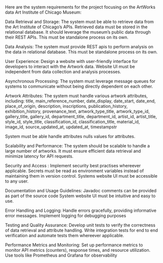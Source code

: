 Here are the system requirements for the project focusing on the ArtWorks data Art Institute of Chicago Museum:

Data Retrieval and Storage:
The system must be able to retrieve data from the Art Institute of Chicago’s APIs.
Retrieved data must be stored in the relational database. It should leverage the museum’s public data through their REST APIs. This must be standalone process on its own.

Data Analysis: 
The system must provide REST apis to perform analysis on the data in relational database.
This must be standalone process on its own.

User Experience:
Design a website with user-friendly interface for developers to interact with the Artwork data. 
Website UI must be independent from data collection and analysis processes.

Asynchronous Processing:
The system must leverage message queues for systems to communicate without being directly dependent on each other.

Artwork Attributes:
The system must handle various artwork attributes, including:
title, main_reference_number, date_display, date_start, date_end, place_of_origin, description, inscriptions, publication_history, exhibition_history, provenance_text, artwork_type_title, artwork_type_id, gallery_title, gallery_id, department_title, department_id, artist_id, artist_title, style_id, style_title, classification_id, classification_title, material_id, image_id, source_updated_at, updated_at, timestampstr

System must be able handle attributes nulls values for attributes. 

Scalability and Performance:
The system should be scalable to handle a large number of artworks.
It must ensure efficient data retrieval and minimize latency for API requests.

Security and Access :
Implement security best practises whereever applicable. Secrets must be read as environment variables instead of maintaining them in version control. 
Systems website UI must be accessible to any user.

Documentation and Usage Guidelines:
Javadoc comments can be provided as part of the source code 
System website UI must be intuitive and easy to use. 

Error Handling and Logging:
Handle errors gracefully, providing informative error messages.
Implement logging for debugging purposes

Testing and Quality Assurance:
Develop unit tests to verify the correctness of data retrieval and attribute handling.
Write integration tests for end to end verification and automate tests them whereever applicable.

Performance Metrics and Monitoring:
Set up performance metrics to monitor API metrics (counters), response times, and resource utilization. Use tools like Prometheus and Grafana for observability 

